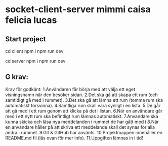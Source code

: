 # socket-client-server mimmi caisa felicia lucas

## Start project

cd client
npm i
npm run dev

cd server
npm i
npm run dev

## G krav:

Krav för godkänt:
1.Användaren får börja med att välja ett eget visningsnamn när den besöker sidan.
2.Det ska gå att skapa ett rum (och samtidigt gå med i rummet).
3.Det ska gå att lämna ett rum (tomma rum ska automatiskt försvinna).
4.Samtliga rum skall vara synligt i en lista.
5.De går att gå med i ett rum genom att klicka på det i listan.
6.När en användare går med i ett nytt rum ska befintligt rum lämnas automatiskt.
7.Användare ska kunna skicka och läsa nya meddelanden i rummet de har gått med i
8.När en användare håller på att skriva ett meddelande skall det synas för alla andra i rummet.
9.Git & GitHub har använts.
10.Projektmappen innehåller en README.md fil (läs ovan för mer info).
11.Uppgiften lämnas in i tid!
